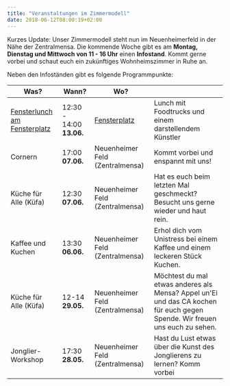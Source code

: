 ```yaml
---
title: "Veranstaltungen im Zimmermodell"
date: 2018-06-12T08:00:19+02:00
---
```


Kurzes Update: Unser Zimmermodell steht nun im Neuenheimerfeld in der
Nähe der Zentralmensa. Die kommende Woche gibt es am **Montag, Dienstag und Mittwoch
von 11 - 16 Uhr** einen **Infostand**. Kommt gerne vorbei und
schaut euch ein zukünftiges Wohnheimszimmer in Ruhe an.

Neben den Infoständen gibt es folgende Programmpunkte:

| Was? | Wann? | Wo? | |
| --- | --- | --- | --- |
| [Fensterlunch am Fensterplatz](https://www.fensterplatz-heidelberg.de/#Termine) | 12:30 - 14:00 **13.06.** | [Fensterplatz](https://www.openstreetmap.org/node/5576336951) | Lunch mit Foodtrucks und einem darstellendem Künstler |
| Cornern | 17:00 **07.06.** | Neuenheimer Feld (Zentralmensa) | Kommt vorbei und enspannt mit uns! |
| Küche für Alle (Küfa) | 12:30 **07.06.** | Neuenheimer Feld (Zentralmensa) | Hat es euch beim letzten Mal geschmeckt? Besucht uns gerne wieder und haut rein. |
| Kaffee und Kuchen | 13:30 **06.06.** | Neuenheimer Feld (Zentralmensa) | Erhol dich vom Unistress bei einem Kaffee und einem leckeren Stück Kuchen. |
| Küche für Alle (Küfa) | 12-14 **29.05.** | Neuenheimer Feld (Zentralmensa) | Möchtest du mal etwas anderes als Mensa? Appel un'Ei und das CA kochen für euch gegen Spende. Wir freuen uns euch zu sehen. |
| Jonglier-Workshop | 17:30 **28.05.** | Neuenheimer Feld (Zentralmensa) | Hast du Lust etwas über die Kunst des Jonglierens zu lernen? Komm vorbei |
